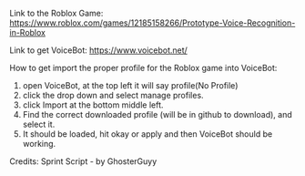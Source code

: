 Link to the Roblox Game:
https://www.roblox.com/games/12185158266/Prototype-Voice-Recognition-in-Roblox

Link to get VoiceBot:
https://www.voicebot.net/

How to get import the proper profile for the Roblox game into VoiceBot:
1. open VoiceBot, at the top left it will say profile(No Profile)
2. click the drop down and select manage profiles.
3. click Import at the bottom middle left.
4. Find the correct downloaded profile (will be in github to download), and select it.
5. It should be loaded, hit okay or apply and then VoiceBot should be working.


Credits:
Sprint Script - by GhosterGuyy
